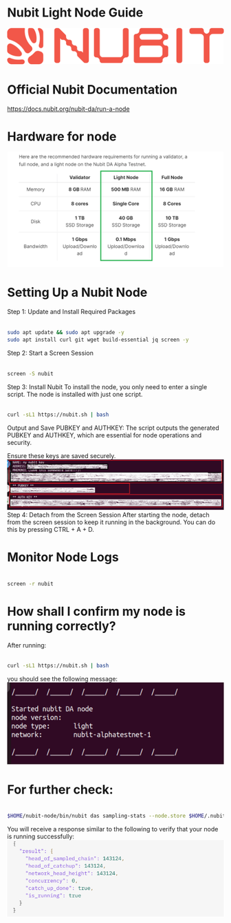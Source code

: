 # Nubit Light Node Guide

![alt text](https://raw.githubusercontent.com/it-blockchain/Nubit/main/images/67.png)

# Official Nubit Documentation
https://docs.nubit.org/nubit-da/run-a-node

# Hardware for node
![alt text](https://raw.githubusercontent.com/it-blockchain/Nubit/main/images/2024-06-19%2018_10_34-Run%20a%20Node%20(Advanced)%20_%20Nubit.png)

# Setting Up a Nubit Node
Step 1: Update and Install Required Packages
```bash

sudo apt update && sudo apt upgrade -y
sudo apt install curl git wget build-essential jq screen -y
```
Step 2: Start a Screen Session
```bash

screen -S nubit

```
Step 3: Install Nubit
To install the node, you only need to enter a single script. The node is installed with just one script.
```bash

curl -sL1 https://nubit.sh | bash

```
 Output and Save PUBKEY and AUTHKEY:
The script outputs the generated PUBKEY and AUTHKEY, which are essential for node operations and security.

Ensure these keys are saved securely.
![alt text](https://raw.githubusercontent.com/it-blockchain/Nubit/main/images/2.png)
Step 4: Detach from the Screen Session
After starting the node, detach from the screen session to keep it running in the background. You can do this by pressing CTRL + A + D.

# Monitor Node Logs
```bash

screen -r nubit

```

# How shall I confirm my node is running correctly?
After running: 
```bash

curl -sL1 https://nubit.sh | bash

```
you should see the following message:
![alt text](https://raw.githubusercontent.com/it-blockchain/Nubit/main/images/2024-06-20%2017_47_25-Ubuntu.NODE%20CRYPTO%20-%20VMware%20Workstation.png)
# For further check:
```bash

$HOME/nubit-node/bin/nubit das sampling-stats --node.store $HOME/.nubit-light-nubit-alphatestnet-1

```
You will receive a response similar to the following to verify that your node is running successfully:
![alt text](https://raw.githubusercontent.com/it-blockchain/Nubit/main/images/13.png)
